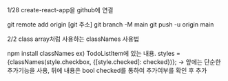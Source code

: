 1/28 create-react-app을 github에 연결

git remote add origin [git 주소]
git branch -M main
git push -u origin main

2/2 class array처럼 사용하는 classNames 사용법

npm install classNames
ex) TodoListItem에 있는 내용.
styles = {classNames(style.checkbox, {[style.checked]: checked})};
-> 앞에는 단순한 추가기능을 사용, 뒤에 내용은 bool checked를 통하여 추가여부를 확인 후 추가

